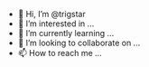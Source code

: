 - 👋 Hi, I’m @trigstar
- 👀 I’m interested in ...
- 🌱 I’m currently learning ...
- 💞️ I’m looking to collaborate on ...
- 📫 How to reach me ...

<!---
trigstar/trigstar is a ✨ special ✨ repository because its `README.md` (this file) appears on your GitHub profile.
You can click the Preview link to take a look at your changes.
--->
